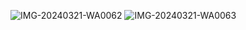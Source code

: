 ![IMG-20240321-WA0062](https://github.com/thalitaasuzy/pdm-2/assets/112733274/1249c8da-7e29-4887-af11-98f58cca9f20)
![IMG-20240321-WA0063](https://github.com/thalitaasuzy/pdm-2/assets/112733274/328dce3d-c3e9-4481-a608-9f7d536ef1cb)
